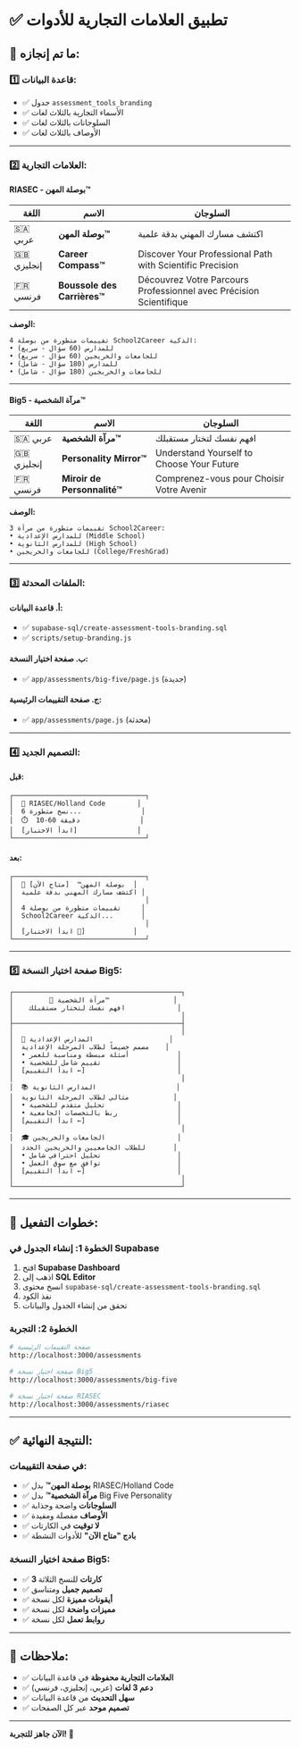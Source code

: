 # ✅ تطبيق العلامات التجارية للأدوات

## 🎯 ما تم إنجازه:

### **1️⃣ قاعدة البيانات:**
- ✅ جدول `assessment_tools_branding`
- ✅ الأسماء التجارية بالثلاث لغات
- ✅ السلوجانات بالثلاث لغات
- ✅ الأوصاف بالثلاث لغات

---

### **2️⃣ العلامات التجارية:**

#### **RIASEC - بوصلة المهن™**

| اللغة | الاسم | السلوجان |
|-------|-------|----------|
| 🇸🇦 عربي | **بوصلة المهن™** | اكتشف مسارك المهني بدقة علمية |
| 🇬🇧 إنجليزي | **Career Compass™** | Discover Your Professional Path with Scientific Precision |
| 🇫🇷 فرنسي | **Boussole des Carrières™** | Découvrez Votre Parcours Professionnel avec Précision Scientifique |

**الوصف:**
```
4 تقييمات متطورة من بوصلة School2Career الذكية:
• للمدارس (60 سؤال - سريع)
• للجامعات والخريجين (60 سؤال - سريع)
• للمدارس (180 سؤال - شامل)
• للجامعات والخريجين (180 سؤال - شامل)
```

---

#### **Big5 - مرآة الشخصية™**

| اللغة | الاسم | السلوجان |
|-------|-------|----------|
| 🇸🇦 عربي | **مرآة الشخصية™** | افهم نفسك لتختار مستقبلك |
| 🇬🇧 إنجليزي | **Personality Mirror™** | Understand Yourself to Choose Your Future |
| 🇫🇷 فرنسي | **Miroir de Personnalité™** | Comprenez-vous pour Choisir Votre Avenir |

**الوصف:**
```
3 تقييمات متطورة من مرآة School2Career:
• للمدارس الإعدادية (Middle School)
• للمدارس الثانوية (High School)
• للجامعات والخريجين (College/FreshGrad)
```

---

### **3️⃣ الملفات المحدثة:**

#### **أ. قاعدة البيانات:**
- ✅ `supabase-sql/create-assessment-tools-branding.sql`
- ✅ `scripts/setup-branding.js`

#### **ب. صفحة اختيار النسخة:**
- ✅ `app/assessments/big-five/page.js` (جديدة)

#### **ج. صفحة التقييمات الرئيسية:**
- ✅ `app/assessments/page.js` (محدثة)

---

### **4️⃣ التصميم الجديد:**

#### **قبل:**
```
┌─────────────────────────────────┐
│  🎯 RIASEC/Holland Code        │
│  6 نسخ متطورة...               │
│  ⏱️  10-60 دقيقة               │
│  [ابدأ الاختبار]               │
└─────────────────────────────────┘
```

#### **بعد:**
```
┌─────────────────────────────────┐
│  🎯 بوصلة المهن™  [متاح الآن]  │
│  اكتشف مسارك المهني بدقة علمية │
│                                 │
│  4 تقييمات متطورة من بوصلة     │
│  School2Career الذكية...       │
│                                 │
│  [ابدأ الاختبار 🚀]            │
└─────────────────────────────────┘
```

---

### **5️⃣ صفحة اختيار النسخة Big5:**

```
┌──────────────────────────────────────────┐
│         🧠 مرآة الشخصية™                │
│    افهم نفسك لتختار مستقبلك             │
│                                          │
├──────────────────────────────────────────┤
│                                          │
│  🎒 المدارس الإعدادية                   │
│  مصمم خصيصاً لطلاب المرحلة الإعدادية    │
│  • أسئلة مبسطة ومناسبة للعمر            │
│  • تقييم شامل للشخصية                   │
│  [ابدأ التقييم ←]                       │
│                                          │
│  📚 المدارس الثانوية                    │
│  مثالي لطلاب المرحلة الثانوية           │
│  • تحليل متقدم للشخصية                  │
│  • ربط بالتخصصات الجامعية               │
│  [ابدأ التقييم ←]                       │
│                                          │
│  🎓 الجامعات والخريجين                  │
│  للطلاب الجامعيين والخريجين الجدد       │
│  • تحليل احترافي شامل                   │
│  • توافق مع سوق العمل                   │
│  [ابدأ التقييم ←]                       │
│                                          │
└──────────────────────────────────────────┘
```

---

## 🔧 خطوات التفعيل:

### **الخطوة 1: إنشاء الجدول في Supabase**

1. افتح **Supabase Dashboard**
2. اذهب إلى **SQL Editor**
3. انسخ محتوى `supabase-sql/create-assessment-tools-branding.sql`
4. نفذ الكود
5. تحقق من إنشاء الجدول والبيانات

### **الخطوة 2: التجربة**

```bash
# صفحة التقييمات الرئيسية
http://localhost:3000/assessments

# صفحة اختيار نسخة Big5
http://localhost:3000/assessments/big-five

# صفحة اختيار نسخة RIASEC
http://localhost:3000/assessments/riasec
```

---

## ✅ النتيجة النهائية:

### **في صفحة التقييمات:**
- ✅ **بوصلة المهن™** بدل RIASEC/Holland Code
- ✅ **مرآة الشخصية™** بدل Big Five Personality
- ✅ **السلوجانات** واضحة وجذابة
- ✅ **الأوصاف** مفصلة ومفيدة
- ✅ **لا توقيت** في الكارتات
- ✅ **بادج "متاح الآن"** للأدوات النشطة

### **صفحة اختيار النسخة Big5:**
- ✅ **3 كارتات** للنسخ الثلاثة
- ✅ **تصميم جميل** ومتناسق
- ✅ **أيقونات مميزة** لكل نسخة
- ✅ **مميزات واضحة** لكل نسخة
- ✅ **روابط تعمل** لكل نسخة

---

## 📝 ملاحظات:

- ✅ **العلامات التجارية محفوظة** في قاعدة البيانات
- ✅ **دعم 3 لغات** (عربي، إنجليزي، فرنسي)
- ✅ **سهل التحديث** من قاعدة البيانات
- ✅ **تصميم موحد** عبر كل الصفحات

---

**الآن جاهز للتجربة! 🚀**
